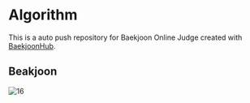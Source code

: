 # Algorithm
This is a auto push repository for Baekjoon Online Judge created with [BaekjoonHub](https://github.com/BaekjoonHub/BaekjoonHub).

## Beakjoon
![16](https://github.com/kookjd7759/Algorithm/assets/67672017/b415e477-0992-4e1a-bbda-f1336944103f)
